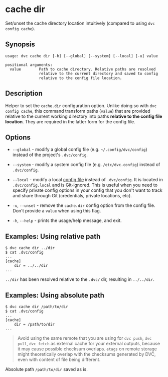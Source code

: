 # cache dir

Set/unset the cache directory location intuitively (compared to using
`dvc config cache`).

## Synopsis

```usage
usage: dvc cache dir [-h] [--global] [--system] [--local] [-u] value

positional arguments:
  value        Path to cache directory. Relative paths are resolved
               relative to the current directory and saved to config
               relative to the config file location.
```

## Description

Helper to set the `cache.dir` configuration option. Unlike doing so with
`dvc config cache`, this command transform paths (`value`) that are provided
relative to the current working directory into paths **relative to the config
file location**. They are required in the latter form for the config file.

## Options

- `--global` - modify a global config file (e.g. `~/.config/dvc/config`) instead
  of the project's `.dvc/config`.

- `--system` - modify a system config file (e.g. `/etc/dvc.config`) instead of
  `.dvc/config`.

- `--local` - modify a local [config file](/doc/commands-reference/config)
  instead of `.dvc/config`. It is located in `.dvc/config.local` and is
  Git-ignored. This is useful when you need to specify private config options in
  your config that you don't want to track and share through Git (credentials,
  private locations, etc).

- `-u`, `--unset` - remove the `cache.dir` config option from the config file.
  Don't provide a `value` when using this flag.

- `-h`, `--help` - prints the usage/help message, and exit.

## Examples: Using relative path

```dvc
$ dvc cache dir ../dir
$ cat .dvc/config
...
[cache]
    dir = ../../dir
...
```

`../dir` has been resolved relative to the `.dvc/` dir, resulting in
`../../dir`.

## Examples: Using absolute path

```dvc
$ dvc cache dir /path/to/dir
$ cat .dvc/config
...
[cache]
    dir = /path/to/dir
...
```

> Avoid using the same remote that you are using for `dvc push`, `dvc pull`,
> `dvc fetch` as external cache for your external outputs, because it may cause
> possible checksum overlaps. `etags` on remote storage might theoretically
> overlap with the checksums generated by DVC, even with content of file being
> different.

Absolute path `/path/to/dir` saved as is.
